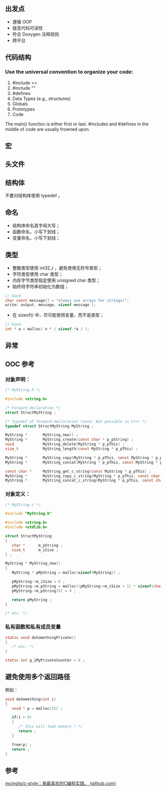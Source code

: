 ## 出发点

- 遵循 OOP
- 提高代码可读性
- 符合 Doxygen 注释规则
- 跨平台

## 代码结构

### Use the universal convention to organize your code:

1. #include <>
2. #include ""
3. #defines
4. Data Types (e.g., structures)
5. Globals
6. Prototypes
7. Code

The main() function is either first or last.
#includes and #defines in the middle of code are usually frowned upon.

## 宏

## 头文件

## 结构体

不要对结构体使用 typedef 。

## 命名

- 结构体命名首字母大写；
- 函数命名，小写下划线；
- 变量命名，小写下划线；

## 类型

- 整数类型使用 int32_t ，避免使用无符号类型；
- 字符类型使用 char 类型；
- 内存字节类型指定使用 unsigned char 类型；
- 始终将字符串初始化为数组；

```c
// Good
char const message[] = "always use arrays for strings!";
write( output, message, sizeof message );
```

* 在 sizeof() 中，尽可能使用变量，而不是类型；

```c
// Good
int * a = malloc( n * ( sizeof *a ) );
```

## 异常

## OOC 参考

### 对象声明：

```c
/* MyString.h */

#include <string.h>

/* Forward declaration */
struct StructMyString ;

/* Typedef of forward-declaration (note: Not possible in C++) */
typedef struct StructMyString MyString ;

MyString *       MyString_new() ;
MyString *       MyString_create(const char * p_pString) ;
void             MyString_delete(MyString * p_pThis) ;
size_t           MyString_length(const MyString * p_pThis) ;

MyString *       MyString_copy(MyString * p_pThis, const MyString * p_pSource) ;
MyString *       MyString_concat(MyString * p_pThis, const MyString * p_pSource) ;

const char *     MyString_get_c_string(const MyString * p_pThis) ;
MyString *       MyString_copy_c_string(MyString * p_pThis, const char * p_pSource) ;
MyString *       MyString_concat_c_string(MyString * p_pThis, const char * p_pSource) ;
```

### 对象定义：

```c
/* MyString.c */

#include "MyString.h"

#include <string.h>
#include <stdlib.h>

struct StructMyString
{
   char *      m_pString ;
   size_t      m_iSize ;
} ;

MyString * MyString_new()
{
   MyString * pMyString = malloc(sizeof(MyString)) ;

   pMyString->m_iSize = 0 ;
   pMyString->m_pString = malloc((pMyString->m_iSize + 1) * sizeof(char)) ;
   pMyString->m_pString[0] = 0 ;

   return pMyString ;
}

/* etc. */
```

### 私有函数和私有成员变量

```c
static void doSomethingPrivate()
{
   /* etc. */
}

static int g_iMyPrivateCounter = 0 ;
```

## 避免使用多个返回路径

例如：

```c
void doSomething(int i)
{
   void * p = malloc(25) ;

   if(i > 0)
   {
      /* this will leak memory ! */
      return ;
   }

   free(p) ;
   return ;
}
```

## 参考

[mcinglis/c-style：我最喜欢的C编程实践。 (github.com)](https://github.com/mcinglis/c-style)
